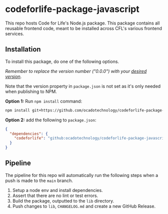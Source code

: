 # codeforlife-package-javascript

This repo hosts Code for Life's Node.js package. This package contains all reusable frontend code, meant to be installed across CFL's various frontend services.

## Installation

To install this package, do one of the following options.

*Remember to replace the version number ("0.0.0") with your [desired version](https://github.com/ocadotechnology/codeforlife-package-javascript/releases).*

Note that the version property in `package.json` is not set as it's only needed when publishing to NPM.

**Option 1:** Run `npm install` command:

```bash
npm install git+https://github.com/ocadotechnology/codeforlife-package-javascript.git#v0.0.0
```

**Option 2:** add the following to `package.json`:

```json
{
  "dependencies": {
    "codeforlife": "github:ocadotechnology/codeforlife-package-javascript#v0.0.0"
  }
}
```

## Pipeline

The pipeline for this repo will automatically run the following steps when a push is made to the `main` branch.

1. Setup a node env and install dependencies.
1. Assert that there are no lint or test errors.
1. Build the package, outputted to the `lib` directory.
1. Push changes to `lib`, `CHANGELOG.md` and create a new GitHub Release.
